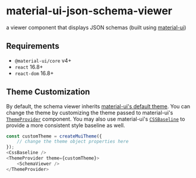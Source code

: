 # material-ui-json-schema-viewer
a viewer component that displays JSON schemas (built using [material-ui](https://material-ui.com/))

## Requirements
- `@material-ui/core` v4+
- `react` 16.8+
- `react-dom` 16.8+

## Theme Customization
By default, the schema viewer inherits [material-ui's default theme](https://material-ui.com/customization/default-theme/). You can change the theme by customizing the theme passed to
material-ui's [`ThemeProvider`](https://material-ui.com/styles/api/#themeprovider) component.
You may also use material-ui's [`CSSBaseline`](https://material-ui.com/api/css-baseline/) to provide a more consistent style baseline as well.
```js
const customTheme = createMuiTheme({
    // change the theme object properties here
});
<CssBaseline />
<ThemeProvider theme={customTheme}>
    <SchemaViewer />
</ThemeProvider>
```
